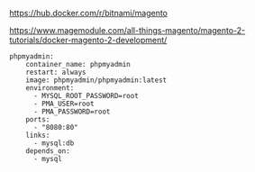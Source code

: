 https://hub.docker.com/r/bitnami/magento



https://www.magemodule.com/all-things-magento/magento-2-tutorials/docker-magento-2-development/


    phpmyadmin:
        container_name: phpmyadmin
        restart: always
        image: phpmyadmin/phpmyadmin:latest
        environment:
          - MYSQL_ROOT_PASSWORD=root
          - PMA_USER=root
          - PMA_PASSWORD=root
        ports:
          - "8080:80"
        links:
          - mysql:db
        depends_on:
          - mysql